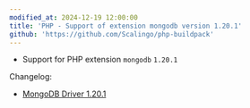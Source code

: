```yaml
---
modified_at: 2024-12-19 12:00:00
title: 'PHP - Support of extension mongodb version 1.20.1'
github: 'https://github.com/Scalingo/php-buildpack'
---
```


- Support for PHP extension `mongodb` `1.20.1`

Changelog:

* [MongoDB Driver 1.20.1](https://github.com/mongodb/mongo-php-driver/releases/tag/1.20.1)
